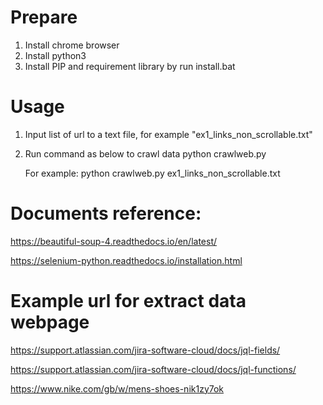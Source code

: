 # Prepare
   1. Install chrome browser
   2. Install python3
   3. Install PIP and requirement library by run install.bat

# Usage
   1. Input list of url to a text file, for example "ex1_links_non_scrollable.txt"
   2. Run command as below to crawl data
           python crawlweb.py <url list file>

      For example: 
           python crawlweb.py ex1_links_non_scrollable.txt

# Documents reference:
https://beautiful-soup-4.readthedocs.io/en/latest/

https://selenium-python.readthedocs.io/installation.html

# Example url for extract data webpage
 https://support.atlassian.com/jira-software-cloud/docs/jql-fields/

 https://support.atlassian.com/jira-software-cloud/docs/jql-functions/

 https://www.nike.com/gb/w/mens-shoes-nik1zy7ok